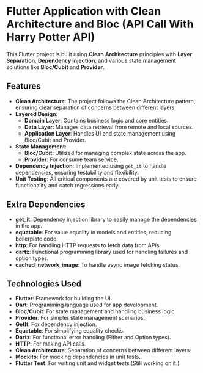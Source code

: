 # Flutter Application with Clean Architecture and Bloc (API Call With Harry Potter API)

This Flutter project is built using **Clean Architecture** principles with **Layer Separation**, **Dependency Injection**, and various state management solutions like **Bloc/Cubit** and **Provider**.

## Features

- **Clean Architecture**: The project follows the Clean Architecture pattern, ensuring clear separation of concerns between different layers.
- **Layered Design**: 
  - **Domain Layer**: Contains business logic and core entities.
  - **Data Layer**: Manages data retrieval from remote and local sources.
  - **Application Layer**: Handles UI and state management using Bloc/Cubit and Provider.
- **State Management**:
  - **Bloc/Cubit**: Utilized for managing complex state across the app.
  - **Provider**: For consume team service.
- **Dependency Injection**: Implemented using `get_it` to handle dependencies, ensuring testability and flexibility.
- **Unit Testing**: All critical components are covered by unit tests to ensure functionality and catch regressions early.

## Extra Dependencies

- **get_it**: Dependency injection library to easily manage the dependencies in the app.
- **equatable**: For value equality in models and entities, reducing boilerplate code.
- **http**: For handling HTTP requests to fetch data from APIs.
- **dartz**: Functional programming library used for handling failures and option types.
- **cached_network_image**: To handle async image fetching status.

## Technologies Used

- **Flutter**: Framework for building the UI.
- **Dart**: Programming language used for app development.
- **Bloc/Cubit**: For state management and handling business logic.
- **Provider**: For simpler state management scenarios.
- **GetIt**: For dependency injection.
- **Equatable**: For simplifying equality checks.
- **Dartz**: For functional error handling (Either and Option types).
- **HTTP**: For making API calls.
- **Clean Architecture**: Separation of concerns between different layers.
- **Mockito**: For mocking dependencies in unit tests.
- **Flutter Test**: For writing unit and widget tests.(Still working on it.)


